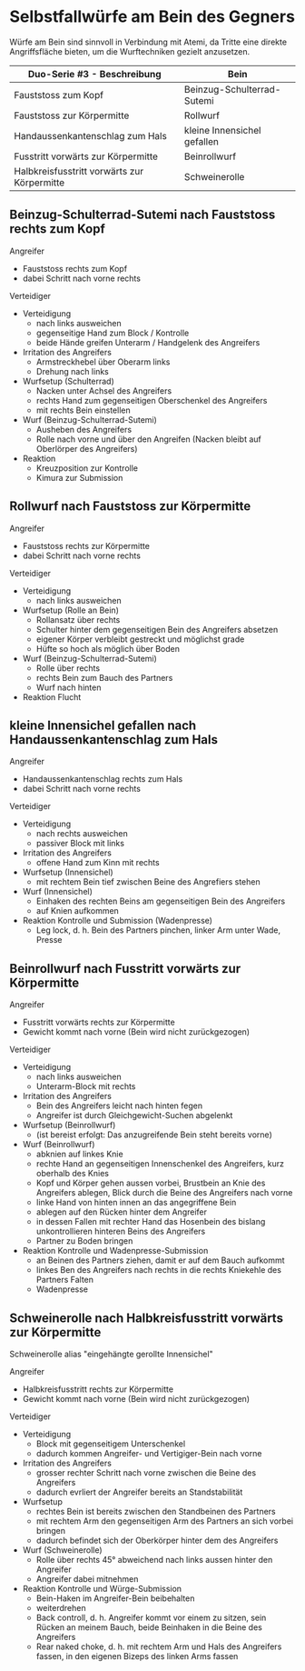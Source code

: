 # Selbstfallwürfe am Bein des Gegners

Würfe am Bein sind sinnvoll in Verbindung mit Atemi, da Tritte eine direkte Angriffsfläche bieten, um die Wurftechniken gezielt anzusetzen.

| Duo-Serie #3 - Beschreibung                 | Bein                        |
|---------------------------------------------|-----------------------------|
| Fauststoss zum Kopf                         | Beinzug-Schulterrad-Sutemi  |
| Fauststoss zur Körpermitte                  | Rollwurf                    |
| Handaussenkantenschlag zum Hals             | kleine Innensichel gefallen |
| Fusstritt vorwärts zur Körpermitte          | Beinrollwurf                |
| Halbkreisfusstritt vorwärts zur Körpermitte | Schweinerolle               |

## Beinzug-Schulterrad-Sutemi nach Fauststoss rechts zum Kopf

Angreifer

* Fauststoss rechts zum Kopf
* dabei Schritt nach vorne rechts

Verteidiger

* Verteidigung
  * nach links ausweichen
  * gegenseitige Hand zum Block / Kontrolle
  * beide Hände greifen Unterarm / Handgelenk des Angreifers
* Irritation des Angreifers
  * Armstreckhebel über Oberarm links
  * Drehung nach links
* Wurfsetup (Schulterrad)
  * Nacken unter Achsel des Angreifers
  * rechts Hand zum gegenseitigen Oberschenkel des Angreifers
  * mit rechts Bein einstellen
* Wurf (Beinzug-Schulterrad-Sutemi)
  * Ausheben des Angreifers
  * Rolle nach vorne und über den Angreifen (Nacken bleibt auf Oberlörper des Angreifers)
* Reaktion
  * Kreuzposition zur Kontrolle
  * Kimura zur Submission

## Rollwurf nach Fauststoss zur Körpermitte

Angreifer

* Fauststoss rechts zur Körpermitte
* dabei Schritt nach vorne rechts

Verteidiger

* Verteidigung
  * nach links ausweichen
* Wurfsetup (Rolle an Bein)
  * Rollansatz über rechts
  * Schulter hinter dem gegenseitigen Bein des Angreifers absetzen
  * eigener Körper verbleibt gestreckt und möglichst grade
  * Hüfte so hoch als möglich über Boden
* Wurf (Beinzug-Schulterrad-Sutemi)
  * Rolle über rechts
  * rechts Bein zum Bauch des Partners
  * Wurf nach hinten
* Reaktion Flucht

## kleine Innensichel gefallen nach Handaussenkantenschlag zum Hals

Angreifer

* Handaussenkantenschlag rechts zum Hals
* dabei Schritt nach vorne rechts

Verteidiger

* Verteidigung
  * nach rechts ausweichen
  * passiver Block mit links
* Irritation des Angreifers
  * offene Hand zum Kinn mit rechts
* Wurfsetup (Innensichel)
  * mit rechtem Bein tief zwischen Beine des Angrefiers stehen
* Wurf (Innensichel)
  * Einhaken des rechten Beins am gegenseitigen Bein des Angreifers
  * auf Knien aufkommen
* Reaktion Kontrolle und Submission (Wadenpresse)
  * Leg lock, d. h. Bein des Partners pinchen, linker Arm unter Wade, Presse

## Beinrollwurf nach Fusstritt vorwärts zur Körpermitte

Angreifer

* Fusstritt vorwärts rechts zur Körpermitte
* Gewicht kommt nach vorne (Bein wird nicht zurückgezogen)

Verteidiger

* Verteidigung
  * nach links ausweichen
  * Unterarm-Block mit rechts
* Irritation des Angreifers
  * Bein des Angreifers leicht nach hinten fegen
  * Angreifer ist durch Gleichgewicht-Suchen abgelenkt
* Wurfsetup (Beinrollwurf)
  * (ist bereist erfolgt: Das anzugreifende Bein steht bereits vorne)
* Wurf (Beinrollwurf)
  * abknien auf linkes Knie
  * rechte Hand an gegenseitigen Innenschenkel des Angreifers, kurz oberhalb des Knies
  * Kopf und Körper gehen aussen vorbei, Brustbein an Knie des Angreifers ablegen, Blick durch die Beine des
    Angreifers nach vorne
  * linke Hand von hinten innen an das angegriffene Bein
  * ablegen auf den Rücken hinter dem Angreifer
  * in dessen Fallen mit rechter Hand das Hosenbein des bislang unkontrollieren hinteren Beins des Angreifers
  * Partner zu Boden bringen
* Reaktion Kontrolle und Wadenpresse-Submission
  * an Beinen des Partners ziehen, damit er auf dem Bauch aufkommt
  * linkes Ben des Angreifers nach rechts in die rechts Kniekehle des Partners Falten
  * Wadenpresse

## Schweinerolle nach Halbkreisfusstritt vorwärts zur Körpermitte

Schweinerolle alias "eingehängte gerollte Innensichel"

Angreifer

* Halbkreisfusstritt rechts zur Körpermitte
* Gewicht kommt nach vorne (Bein wird nicht zurückgezogen)

Verteidiger

* Verteidigung
  * Block mit gegenseitigem Unterschenkel
  * dadurch kommen Angreifer- und Vertigiger-Bein nach vorne
* Irritation des Angreifers
  * grosser rechter Schritt nach vorne zwischen die Beine des Angreifers
  * dadurch evrliert der Angreifer bereits an Standstabilität
* Wurfsetup
  * rechtes Bein ist bereits zwischen den Standbeinen des Partners
  * mit rechtem Arm den gegenseitigen Arm des Partners an sich vorbei bringen
  * dadurch befindet sich der Oberkörper hinter dem des Angreifers
* Wurf (Schweinerolle)
  * Rolle über rechts 45° abweichend nach links aussen hinter den Angreifer
  * Angreifer dabei mitnehmen
* Reaktion Kontrolle und Würge-Submission
  * Bein-Haken im Angreifer-Bein beibehalten
  * weiterdrehen
  * Back controll, d. h. Angreifer kommt vor einem zu sitzen, sein Rücken an meinem Bauch, beide Beinhaken in die
    Beine des Angreifers
  * Rear naked choke, d. h. mit rechtem Arm und Hals des Angreifers fassen, in den eigenen Bizeps des linken Arms fassen
